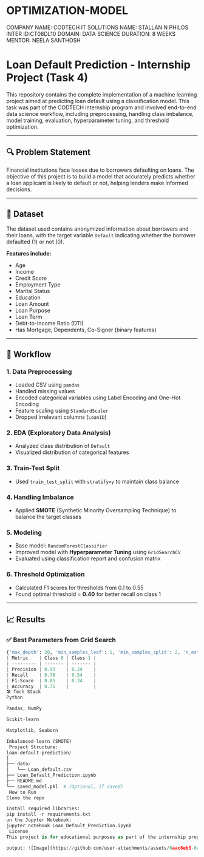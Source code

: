 # OPTIMIZATION-MODEL
COMPANY NAME: CODTECH IT SOLUTIONS
NAME: STALLAN N PHILOS
INTER ID:CT08DL10
DOMAIN: DATA SCIENCE
DURATION: 8 WEEKS
MENTOR: NEELA SANTHOSH
# Loan Default Prediction - Internship Project (Task 4)

This repository contains the complete implementation of a machine learning project aimed at predicting loan default using a classification model. This task was part of the CODTECH internship program and involved end-to-end data science workflow, including preprocessing, handling class imbalance, model training, evaluation, hyperparameter tuning, and threshold optimization.

---

## 🔍 Problem Statement

Financial institutions face losses due to borrowers defaulting on loans. The objective of this project is to build a model that accurately predicts whether a loan applicant is likely to default or not, helping lenders make informed decisions.

---

## 📁 Dataset

The dataset used contains anonymized information about borrowers and their loans, with the target variable `Default` indicating whether the borrower defaulted (1) or not (0).

**Features include:**
- Age
- Income
- Credit Score
- Employment Type
- Marital Status
- Education
- Loan Amount
- Loan Purpose
- Loan Term
- Debt-to-Income Ratio (DTI)
- Has Mortgage, Dependents, Co-Signer (binary features)

---

## 🧪 Workflow

### 1. **Data Preprocessing**
- Loaded CSV using `pandas`
- Handled missing values
- Encoded categorical variables using Label Encoding and One-Hot Encoding
- Feature scaling using `StandardScaler`
- Dropped irrelevant columns (`LoanID`)

### 2. **EDA (Exploratory Data Analysis)**
- Analyzed class distribution of `Default`
- Visualized distribution of categorical features

### 3. **Train-Test Split**
- Used `train_test_split` with `stratify=y` to maintain class balance

### 4. **Handling Imbalance**
- Applied **SMOTE** (Synthetic Minority Oversampling Technique) to balance the target classes

### 5. **Modeling**
- Base model: `RandomForestClassifier`
- Improved model with **Hyperparameter Tuning** using `GridSearchCV`
- Evaluated using classification report and confusion matrix

### 6. **Threshold Optimization**
- Calculated F1 scores for thresholds from 0.1 to 0.55
- Found optimal threshold = **0.40** for better recall on class 1

---

## 📈 Results

### ✅ **Best Parameters from Grid Search**
```python
{'max_depth': 20, 'min_samples_leaf': 1, 'min_samples_split': 2, 'n_estimators': 200}
| Metric    | Class 0 | Class 1 |
| --------- | ------- | ------- |
| Precision | 0.93    | 0.24    |
| Recall    | 0.78    | 0.54    |
| F1-Score  | 0.85    | 0.34    |
| Accuracy  | 0.75    |         |
🛠️ Tech Stack
Python

Pandas, NumPy

Scikit-learn

Matplotlib, Seaborn

Imbalanced-learn (SMOTE)
 Project Structure:
loan-default-prediction/
│
├── data/
│   └── Loan_default.csv
├── Loan_Default_Prediction.ipynb
├── README.md
└── saved_model.pkl  # (Optional, if saved)
 How to Run
Clone the repo

Install required libraries:
pip install -r requirements.txt
un the Jupyter Notebook:
jupyter notebook Loan_Default_Prediction.ipynb
 License
This project is for educational purposes as part of the internship program and is not intended for commercial use.

output: ![Image](https://github.com/user-attachments/assets/0aac8eb3-6e0d-4076-a1d0-673ff50f84f5)
